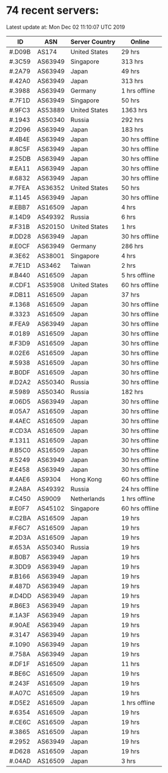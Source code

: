 # 74 recent servers:

Latest update at: Mon Dec 02 11:10:07 UTC 2019

| ID | ASN | Server Country | Online |
| -- | --- | -------------- | ------ |
| #.D09B | AS174 | United States | 29 hrs |
| #.3C59 | AS63949 | Singapore | 313 hrs |
| #.2A79 | AS63949 | Japan | 49 hrs |
| #.42A0 | AS63949 | Japan | 313 hrs |
| #.3988 | AS63949 | Germany | 1 hrs offline |
| #.7F1D | AS63949 | Singapore | 50 hrs |
| #.9FC3 | AS53889 | United States | 1363 hrs |
| #.1943 | AS50340 | Russia | 292 hrs |
| #.2D96 | AS63949 | Japan | 183 hrs |
| #.4B4E | AS63949 | Japan | 30 hrs offline |
| #.8C5F | AS63949 | Japan | 30 hrs offline |
| #.25DB | AS63949 | Japan | 30 hrs offline |
| #.EA11 | AS63949 | Japan | 30 hrs offline |
| #.6832 | AS63949 | Japan | 30 hrs offline |
| #.7FEA | AS36352 | United States | 50 hrs |
| #.1145 | AS63949 | Japan | 30 hrs offline |
| #.EBB7 | AS16509 | Japan | 4 hrs |
| #.14D9 | AS49392 | Russia | 6 hrs |
| #.F31B | AS20150 | United States | 1 hrs |
| #.DD28 | AS63949 | Japan | 30 hrs offline |
| #.E0CF | AS63949 | Germany | 286 hrs |
| #.3E62 | AS38001 | Singapore | 4 hrs |
| #.7E1D | AS3462 | Taiwan | 2 hrs |
| #.B440 | AS16509 | Japan | 5 hrs offline |
| #.CDF1 | AS35908 | United States | 60 hrs offline |
| #.DB11 | AS16509 | Japan | 37 hrs |
| #.1368 | AS16509 | Japan | 30 hrs offline |
| #.3323 | AS16509 | Japan | 30 hrs offline |
| #.FEA9 | AS63949 | Japan | 30 hrs offline |
| #.0189 | AS16509 | Japan | 30 hrs offline |
| #.F3D9 | AS16509 | Japan | 30 hrs offline |
| #.02E6 | AS16509 | Japan | 30 hrs offline |
| #.5938 | AS16509 | Japan | 30 hrs offline |
| #.B0DF | AS16509 | Japan | 30 hrs offline |
| #.D2A2 | AS50340 | Russia | 30 hrs offline |
| #.5989 | AS50340 | Russia | 182 hrs |
| #.06D5 | AS63949 | Japan | 30 hrs offline |
| #.05A7 | AS16509 | Japan | 30 hrs offline |
| #.4AEC | AS16509 | Japan | 30 hrs offline |
| #.CD3A | AS16509 | Japan | 30 hrs offline |
| #.1311 | AS16509 | Japan | 30 hrs offline |
| #.B5C0 | AS16509 | Japan | 30 hrs offline |
| #.5249 | AS63949 | Japan | 30 hrs offline |
| #.E458 | AS63949 | Japan | 30 hrs offline |
| #.4AE6 | AS9304 | Hong Kong | 60 hrs offline |
| #.2A8A | AS49392 | Russia | 24 hrs offline |
| #.C450 | AS9009 | Netherlands | 1 hrs offline |
| #.E0F7 | AS45102 | Singapore | 60 hrs offline |
| #.C2BA | AS16509 | Japan | 19 hrs |
| #.F6C7 | AS16509 | Japan | 19 hrs |
| #.2D3A | AS16509 | Japan | 19 hrs |
| #.653A | AS50340 | Russia | 19 hrs |
| #.B0B7 | AS63949 | Japan | 19 hrs |
| #.3DD9 | AS63949 | Japan | 19 hrs |
| #.B166 | AS63949 | Japan | 19 hrs |
| #.487D | AS63949 | Japan | 19 hrs |
| #.D4DD | AS63949 | Japan | 19 hrs |
| #.B6E3 | AS63949 | Japan | 19 hrs |
| #.1A3F | AS63949 | Japan | 19 hrs |
| #.90AE | AS63949 | Japan | 19 hrs |
| #.3147 | AS63949 | Japan | 19 hrs |
| #.1090 | AS63949 | Japan | 19 hrs |
| #.758A | AS63949 | Japan | 19 hrs |
| #.DF1F | AS16509 | Japan | 11 hrs |
| #.BE6C | AS16509 | Japan | 19 hrs |
| #.243F | AS16509 | Japan | 19 hrs |
| #.A07C | AS16509 | Japan | 19 hrs |
| #.D5E2 | AS16509 | Japan | 1 hrs offline |
| #.6354 | AS16509 | Japan | 19 hrs |
| #.CE6C | AS16509 | Japan | 19 hrs |
| #.3865 | AS16509 | Japan | 19 hrs |
| #.2952 | AS63949 | Japan | 19 hrs |
| #.D628 | AS16509 | Japan | 19 hrs |
| #.04AD | AS16509 | Japan | 3 hrs |

